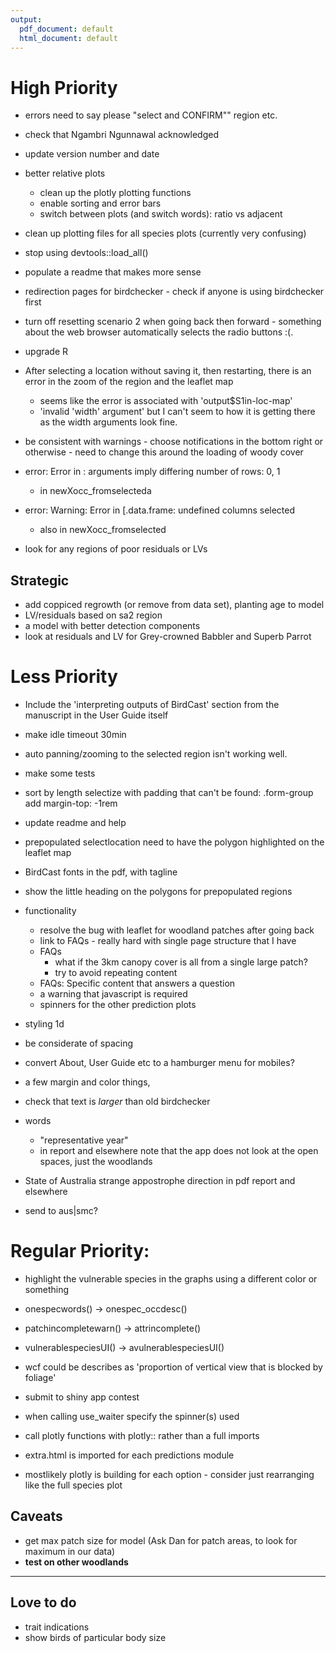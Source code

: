 ```yaml
---
output:
  pdf_document: default
  html_document: default
---
```


# High Priority
+ errors need to say please "select and CONFIRM"" region etc.
+ check that Ngambri Ngunnawal acknowledged
+ update version number and date
+ better relative plots
   + clean up the plotly plotting functions
   + enable sorting and error bars
   + switch between plots (and switch words): ratio vs adjacent
+ clean up plotting files for all species plots (currently very confusing)
+ stop using devtools::load_all()
+ populate a readme that makes more sense
+ redirection pages for birdchecker - check if anyone is using birdchecker first
+ turn off resetting scenario 2 when going back then forward - something about the web browser automatically selects the radio buttons :(.
+ upgrade R

+ After selecting a location without saving it, then restarting, there is an error in the zoom of the region and the leaflet map
  + seems like the error is associated with 'output$S1in-loc-map'
  + 'invalid 'width' argument' but I can't seem to how it is getting there as the width arguments look fine.

+ be consistent with warnings - choose notifications in the bottom right or otherwise - need to change this around the loading of woody cover
+ error: Error in <Anonymous>: arguments imply differing number of rows: 0, 1
  + in newXocc_fromselecteda
+ error: Warning: Error in [.data.frame: undefined columns selected
  + also in newXocc_fromselected
+ look for any regions of poor residuals or LVs

## Strategic
+ add coppiced regrowth (or remove from data set), planting age to model
+ LV/residuals based on sa2 region
+ a model with better detection components
+ look at residuals and LV for Grey-crowned Babbler and Superb Parrot


# Less Priority
+ Include the 'interpreting outputs of BirdCast' section from the manuscript in the User Guide itself
+ make idle timeout 30min
+ auto panning/zooming to the selected region isn't working well.
+ make some tests
+ sort by length selectize with padding that can't be found: .form-group add margin-top: -1rem
+ update readme and help
+ prepopulated selectlocation need to have the polygon highlighted on the leaflet map

+ BirdCast fonts in the pdf, with tagline

+ show the little heading on the polygons for prepopulated regions

+ functionality
  + resolve the bug with leaflet for woodland patches after going back
  + link to FAQs - really hard with single page structure that I have
  + FAQs
    + what if the 3km canopy cover is all from a single large patch?
    + try to avoid repeating content
  + FAQs: Specific content that answers a question
  + a warning that javascript is required
  + spinners for the other prediction plots

+ styling 1d
 + be considerate of spacing
 + convert About, User Guide etc to a hamburger menu for mobiles?
 + a few margin and color things, 
 + check that text is *larger* than old birdchecker

+ words
  + "representative year"
  + in report and elsewhere note that the app does not look at the open spaces, just the woodlands

+ State of Australia strange appostrophe direction in pdf report and elsewhere

+ send to aus|smc?

# Regular Priority:
+ highlight the vulnerable species in the graphs using a different color or something
+ onespecwords() -> onespec_occdesc()
+ patchincompletewarn() -> attrincomplete()
+ vulnerablespeciesUI() -> avulnerablespeciesUI()
+ wcf could be describes as 'proportion of vertical view that is blocked by foliage'
+ submit to shiny app contest

+ when calling use_waiter specify the spinner(s) used

+ call plotly functions with plotly:: rather than a full imports
+ extra.html is imported for each predictions module
+ mostlikely plotly is building for each option - consider just rearranging like the full species plot

## Caveats
+ get max patch size for model (Ask Dan for patch areas, to look for maximum in our data)
+ __test on other woodlands__


--- 

## Love to do
+ trait indications
+ show birds of particular body size
 
